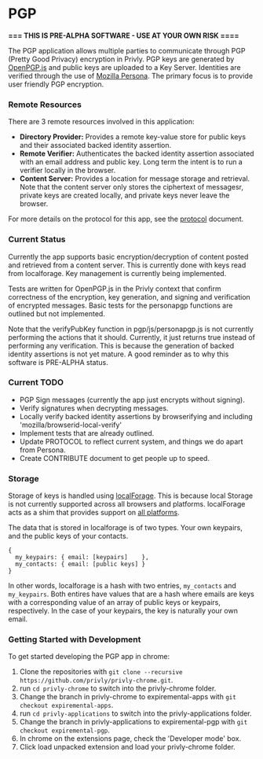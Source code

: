 # PGP

**=== THIS IS PRE-ALPHA SOFTWARE - USE AT YOUR OWN RISK ====**

The PGP application allows multiple parties to communicate through PGP
(Pretty Good Privacy) encryption in Privly. PGP keys are generated by
[OpenPGP.js](http://openpgpjs.org) and public keys are uploaded to a
Key Server. Identities are verified through the use of [Mozilla
Persona](https://persona.org). The primary focus is to provide user
friendly PGP encryption.

### Remote Resources
There are 3 remote resources involved in this application:

  *  **Directory Provider:** Provides a remote key-value store for public
     keys and their associated backed identity assertion.
  *  **Remote Verifier:** Authenticates the backed identity assertion
     associated with an email address and public key. Long term the
     intent is to run a verifier locally in the browser.
  *  **Content Server:** Provides a location for message storage and
     retrieval. Note that the content server only stores the ciphertext
     of messagesr, private keys are created locally, and private keys
     never leave the browser.

For more details on the protocol for this app, see the
[protocol](PROTOCOL.md) document.

### Current Status

Currently the app supports basic encryption/decryption of content posted and
retrieved from a content server. This is currently done with keys read from
localforage. Key management is currently being implemented.

Tests are written for OpenPGP.js in the Privly context that confirm correctness
of the encryption, key generation, and signing and verification of encrypted
messages. Basic tests for the personapgp functions are outlined but not
implemented.

Note that the verifyPubKey function in pgp/js/personapgp.js is not currently
performing the actions that it should.  Currently, it just returns true instead
of performing any verification. This is because the generation of backed
identity assertions is not yet mature.  A good reminder as to why this software
is PRE-ALPHA status.

### Current TODO
- PGP Sign messages (currently the app just encrypts without
      signing).
- Verify signatures when decrypting messages.
- Locally verify backed identity assertions by browserifying and
  including 'mozilla/browserid-local-verify'
- Implement tests that are already outlined.
- Update PROTOCOL to reflect current system, and things we do apart from
  Persona.
- Create CONTRIBUTE document to get people up to speed.


### Storage
Storage of keys is handled using
[localForage](https://github.com/mozilla/localForage). This is because local
Storage is not currently supported across all browsers and platforms.
localForage acts as a shim that provides support on [all
platforms](https://hacks.mozilla.org/2014/02/localforage-offline-storage-improved/).

The data that is stored in localforage is of two types. Your own keypairs, and
the public keys of your contacts.

```
{
  my_keypairs: { email: [keypairs]    },
  my_contacts: { email: [public keys] }
}
```

In other words, localforage is a hash with two entries, `my_contacts` and
`my_keypairs`.  Both entires have values that are a hash where emails are keys
with a corresponding value of an array of public keys or keypairs,
respectively. In the case of your keypairs, the key is naturally your own
email.


### Getting Started with Development

To get started developing the PGP app in chrome:

1.  Clone the repositories with ```git clone --recursive https://github.com/privly/privly-chrome.git```.
1.  run ```cd privly-chrome``` to switch into the privly-chrome folder.
1.  Change the branch in privly-chrome to expiremental-apps with
    ```git checkout expiremental-apps```.
1.  run ```cd privly-applications``` to switch into the privly-applications folder.
1.  Change the branch in privly-applications to expiremental-pgp with
    ```git checkout expiremental-pgp```.
1.  In chrome on the extensions page, check the 'Developer mode' box.
1.  Click load unpacked extension and load your privly-chrome folder.
